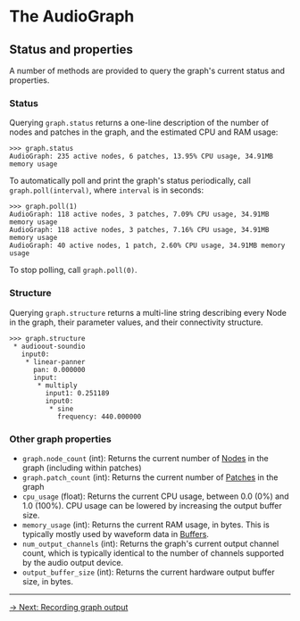 # The AudioGraph

## Status and properties 

A number of methods are provided to query the graph's current status and properties.

### Status

Querying `graph.status` returns a one-line description of the number of nodes and patches in the graph, and the estimated CPU and RAM usage:

```
>>> graph.status
AudioGraph: 235 active nodes, 6 patches, 13.95% CPU usage, 34.91MB memory usage
```

To automatically poll and print the graph's status periodically, call `graph.poll(interval)`, where `interval` is in seconds:

```
>>> graph.poll(1)
AudioGraph: 118 active nodes, 3 patches, 7.09% CPU usage, 34.91MB memory usage
AudioGraph: 118 active nodes, 3 patches, 7.16% CPU usage, 34.91MB memory usage
AudioGraph: 40 active nodes, 1 patch, 2.60% CPU usage, 34.91MB memory usage
```

To stop polling, call `graph.poll(0)`.

### Structure

Querying `graph.structure` returns a multi-line string describing every Node in the graph, their parameter values, and their connectivity structure.

```
>>> graph.structure
 * audioout-soundio
   input0:
    * linear-panner
      pan: 0.000000
      input:
       * multiply
         input1: 0.251189
         input0:
          * sine
            frequency: 440.000000
```

### Other graph properties

- `graph.node_count` (int): Returns the current number of [Nodes](/node) in the graph (including within patches)
- `graph.patch_count` (int): Returns the current number of [Patches](/patch) in the graph
- `cpu_usage` (float): Returns the current CPU usage, between 0.0 (0%) and 1.0 (100%). CPU usage can be lowered by increasing the output buffer size.
- `memory_usage` (int): Returns the current RAM usage, in bytes. This is typically mostly used by waveform data in [Buffers](/buffer).
- `num_output_channels` (int): Returns the graph's current output channel count, which is typically identical to the number of channels supported by the audio output device.
- `output_buffer_size` (int): Returns the current hardware output buffer size, in bytes.

---

[→ Next: Recording graph output](recording)